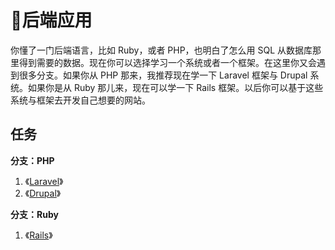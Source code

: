 # 后端应用

你懂了一门后端语言，比如 Ruby，或者 PHP，也明白了怎么用 SQL 从数据库那里得到需要的数据。现在你可以选择学习一个系统或者一个框架。在这里你又会遇到很多分支。如果你从 PHP 那来，我推荐现在学一下 Laravel 框架与 Drupal 系统。如果你是从 Ruby 那儿来，现在可以学一下 Rails 框架。以后你可以基于这些系统与框架去开发自己想要的网站。

## 任务

**分支：PHP**

1. 《[Laravel](https://ninghao.net/package/laravel?a=51729)》
2. 《[Drupal](https://ninghao.net/package/drupal?a=51729)》

**分支：Ruby**

1. 《[Rails](https://ninghao.net/package/rails?a=51729)》



